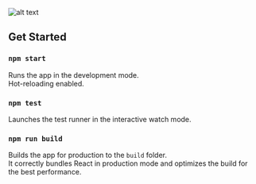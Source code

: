 ![alt text](https://github.com/PaliwalSparsh/react-games-component/blob/feature/hooksAttempt/public/react-games.png)

## Get Started

### `npm start`

Runs the app in the development mode.<br>
Hot-reloading enabled.

### `npm test`

Launches the test runner in the interactive watch mode.<br>

### `npm run build`

Builds the app for production to the `build` folder.<br>
It correctly bundles React in production mode and optimizes the build for the best performance.
